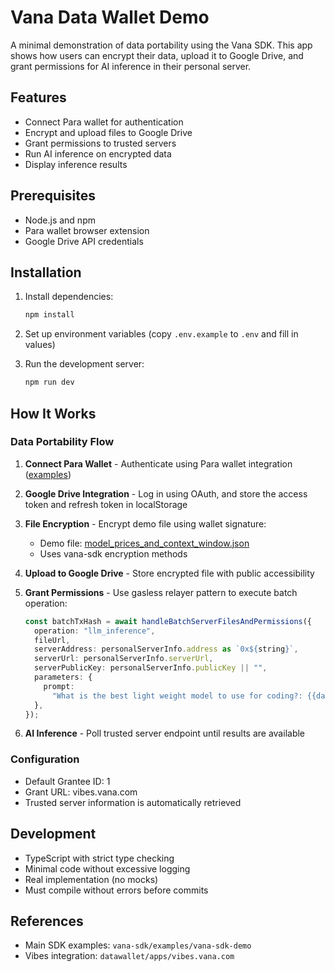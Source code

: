 # Vana Data Wallet Demo

A minimal demonstration of data portability using the Vana SDK. This app shows how users can encrypt their data, upload it to Google Drive, and grant permissions for AI inference in their personal server.

## Features

- Connect Para wallet for authentication
- Encrypt and upload files to Google Drive
- Grant permissions to trusted servers
- Run AI inference on encrypted data
- Display inference results

## Prerequisites

- Node.js and npm
- Para wallet browser extension
- Google Drive API credentials

## Installation

1. Install dependencies:

   ```bash
   npm install
   ```

2. Set up environment variables (copy `.env.example` to `.env` and fill in values)

3. Run the development server:
   ```bash
   npm run dev
   ```

## How It Works

### Data Portability Flow

1. **Connect Para Wallet** - Authenticate using Para wallet integration ([examples](https://github.com/getpara/examples-hub))

2. **Google Drive Integration** - Log in using OAuth, and store the access token and refresh token in localStorage

3. **File Encryption** - Encrypt demo file using wallet signature:
   - Demo file: [model_prices_and_context_window.json](https://raw.githubusercontent.com/BerriAI/litellm/refs/heads/main/model_prices_and_context_window.json)
   - Uses vana-sdk encryption methods

4. **Upload to Google Drive** - Store encrypted file with public accessibility

5. **Grant Permissions** - Use gasless relayer pattern to execute batch operation:

   ```typescript
   const batchTxHash = await handleBatchServerFilesAndPermissions({
     operation: "llm_inference",
     fileUrl,
     serverAddress: personalServerInfo.address as `0x${string}`,
     serverUrl: personalServerInfo.serverUrl,
     serverPublicKey: personalServerInfo.publicKey || "",
     parameters: {
       prompt:
         "What is the best light weight model to use for coding?: {{data}}",
     },
   });
   ```

6. **AI Inference** - Poll trusted server endpoint until results are available

### Configuration

- Default Grantee ID: 1
- Grant URL: vibes.vana.com
- Trusted server information is automatically retrieved

## Development

- TypeScript with strict type checking
- Minimal code without excessive logging
- Real implementation (no mocks)
- Must compile without errors before commits

## References

- Main SDK examples: `vana-sdk/examples/vana-sdk-demo`
- Vibes integration: `datawallet/apps/vibes.vana.com`

